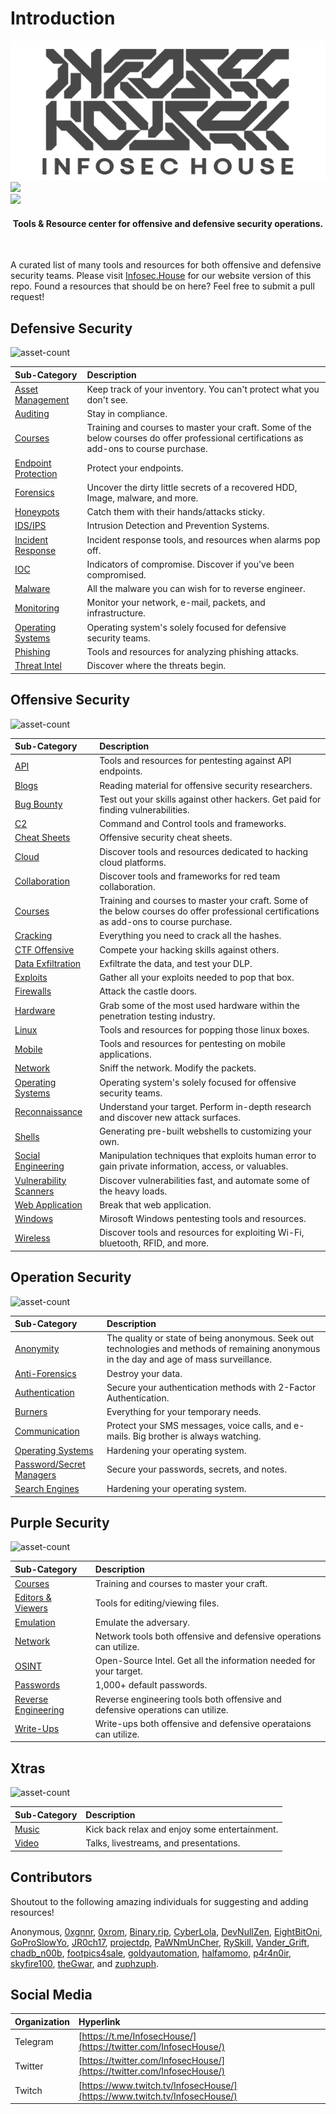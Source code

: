 # Introduction

<p align="center">

![infosechouse](/static/img/infosecHouseBannerTransparent-Grey.png)
<br>
<img src="https://img.shields.io/github/last-commit/InfosecHouse/InfosecHouse?color=%233c85d4&style=for-the-badge"><br>
<img src="https://img.shields.io/twitter/follow/infosechouse?style=social"><br>

</p>

<h4 align="center">
Tools & Resource center for offensive and defensive security operations.
</h4>
<br>

A curated list of many tools and resources for both offensive and defensive security teams. Please visit [Infosec.House](https://infosec.house) for our website version of this repo. Found a resources that should be on here? Feel free to submit a pull request!

## Defensive Security
![asset-count](https://img.shields.io/badge/Tools%20%26%20Resources%20Available-190-3c85d4)

| Sub-Category | Description |
| :--- | :--- |
| [Asset Management](./docs/defensive-security/defensive-assets-management.md) | Keep track of your inventory. You can't protect what you don't see. |
| [Auditing](./docs/defensive-security/defensive-auditing.md) | Stay in compliance. |
| [Courses](./docs/defensive-security/defensive-courses.md) | Training and courses to master your craft. Some of the below courses do offer professional certifications as add-ons to course purchase. |
| [Endpoint Protection](./docs/defensive-security/defensive-endpoint-protection.md) | Protect your endpoints. | 
| [Forensics](./docs/defensive-security/defensive-forensics.md) | Uncover the dirty little secrets of a recovered HDD, Image, malware, and more. |
| [Honeypots](./docs/defensive-security/defensive-honeypot.md) | Catch them with their hands/attacks sticky. |
| [IDS/IPS](./docs/defensive-security/defensive-ids-ips.md) | Intrusion Detection and Prevention Systems. |
| [Incident Response](./docs/defensive-security/defensive-ir.md) | Incident response tools, and resources when alarms pop off. |
| [IOC](./docs/defensive-security/defensive-ioc.md) | Indicators of compromise. Discover if you've been compromised. |
| [Malware](./docs/defensive-security/defensive-malware.md) | All the malware you can wish for to reverse engineer. |
| [Monitoring](./docs/defensive-security/defensive-monitoring.md) | Monitor your network, e-mail, packets, and infrastructure. |
| [Operating Systems](./docs/defensive-security/defensive-operating-systems.md) | Operating system's solely focused for defensive security teams. |
| [Phishing](./docs/defensive-security/defensive-phishing.md) | Tools and resources for analyzing phishing attacks. |
| [Threat Intel](./docs/defensive-security/defensive-threat-intel.md) | Discover where the threats begin. |

## Offensive Security
![asset-count](https://img.shields.io/badge/Tools%20%26%20Resources%20Available-461-3c85d4)

| Sub-Category | Description |
| :--- | :--- |
| [API](./docs/offensive-security/offensive-api.md) | Tools and resources for pentesting against API endpoints. |
| [Blogs](./docs/offensive-security/offensive-blogs.md) | Reading material for offensive security researchers. |
| [Bug Bounty](./docs/offensive-security/offensive-bug-bounty.md) | Test out your skills against other hackers. Get paid for finding vulnerabilities. |
| [C2](./docs/offensive-security/offensive-C2.md) | Command and Control tools and frameworks. |
| [Cheat Sheets](./docs/offensive-security/offensive-cheat-sheets.md) | Offensive security cheat sheets. |
| [Cloud](./docs/./docs/offensive-security/offensive-cloud.md) | Discover tools and resources dedicated to hacking cloud platforms. |
| [Collaboration](./docs/offensive-security/offensive-collab.md) | Discover tools and frameworks for red team collaboration. |
| [Courses](./docs/offensive-security/offensive-courses.md) | Training and courses to master your craft. Some of the below courses do offer professional certifications as add-ons to course purchase. |
| [Cracking](./docs/offensive-security/offensive-cracking.md) | Everything you need to crack all the hashes. |
| [CTF Offensive](./docs/offensive-security/offensive-ctf.md) | Compete your hacking skills against others. |
| [Data Exfiltration](./docs/offensive-security/offensive-data-exfiltration.md) | Exfiltrate the data, and test your DLP. |
| [Exploits](./docs/offensive-security/offensive-exploits.md) | Gather all your exploits needed to pop that box. |
| [Firewalls](./docs/offensive-security/offensive-firewalls.md) | Attack the castle doors. |
| [Hardware](./docs/offensive-security/offensive-hardware.md) | Grab some of the most used hardware within the penetration testing industry. |
| [Linux](./docs/offensive-security/offensive-linux.md) | Tools and resources for popping those linux boxes. |
| [Mobile](./docs/offensive-security/offensive-mobile.md) | Tools and resources for pentesting on mobile applications. |
| [Network](./docs/offensive-security/offensive-network.md) | Sniff the network. Modify the packets. |
| [Operating Systems](./docs/offensive-security/offensive-operating-systems.md) | Operating system's solely focused for offensive security teams. |
| [Reconnaissance](./docs/offensive-security/offensive-recon.md) | Understand your target. Perform in-depth research and discover new attack surfaces. |
| [Shells](./docs/offensive-security/offensive-shells.md) | Generating pre-built webshells to customizing your own. |
| [Social Engineering](./docs/offensive-security/offensive-social-engineering.md) | Manipulation techniques that exploits human error to gain private information, access, or valuables. |
| [Vulnerability Scanners](./docs/offensive-security/offensive-vuln-scanners.md) | Discover vulnerabilities fast, and automate some of the heavy loads. |
| [Web Application](./docs/offensive-security/offensive-web-app.md) | Break that web application. |
| [Windows](./docs/offensive-security/offensive-windows.md) | Mirosoft Windows pentesting tools and resources. |
| [Wireless](./docs/offensive-security/offensive-wireless.md) | Discover tools and resources for exploiting Wi-Fi, bluetooth, RFID, and more. |

## Operation Security
![asset-count](https://img.shields.io/badge/Tools%20%26%20Resources%20Available-105-3c85d4)

| Sub-Category | Description |
| :--- | :--- |
| [Anonymity](./docs/operation-security/operation-anonymity.md) | The quality or state of being anonymous. Seek out technologies and methods of remaining anonymous in the day and age of mass surveillance. |
| [Anti-Forensics](./docs/operation-security/operation-antiforensic.md) | Destroy your data. |
| [Authentication](./docs/operation-security/operation-authentication.md) | Secure your authentication methods with 2-Factor Authentication. |
| [Burners](./docs/operation-security/operation-burners.md) | Everything for your temporary needs. |
| [Communication](./docs/operation-security/operation-communication.md) | Protect your SMS messages, voice calls, and e-mails. Big brother is always watching. |
| [Operating Systems](./docs/operation-security/operation-operating-systems.md) | Hardening your operating system. |
| [Password/Secret Managers](./docs/operation-security/operation-pass-managers.md) | Secure your passwords, secrets, and notes. |
| [Search Engines](./docs/operation-security/operation-search-engines.md) | Hardening your operating system. |


## Purple Security
![asset-count](https://img.shields.io/badge/Tools%20%26%20Resources%20Available-39-3c85d4)

| Sub-Category | Description |
| :--- | :--- |
| [Courses](./docs/purple-security/purple-courses.md) | Training and courses to master your craft. |
| [Editors & Viewers](./docs/purple-security/purple-editor-viewer.md) | Tools for editing/viewing files. |
| [Emulation](./docs/purple-security/purple-emulation.md) | Emulate the adversary. |
| [Network](./docs/purple-security/purple-network.md) | Network tools both offensive and defensive operations can utilize. |
| [OSINT](./docs/purple-security/purple-osint.md) | Open-Source Intel. Get all the information needed for your target. |
| [Passwords](./docs/purple-security/purple-passwords.md) | 1,000+ default passwords. |
| [Reverse Engineering](./docs/purple-security/purple-re.md) | Reverse engineering tools both offensive and defensive operations can utilize. |
| [Write-Ups](./docs/purple-security/purple-write-ups.md) | Write-ups both offensive and defensive operataions can utilize. |

## Xtras
![asset-count](https://img.shields.io/badge/Tools%20%26%20Resources%20Available-38-3c85d4)

| Sub-Category | Description |
| :--- | :--- |
| [Music](./docs/xtras/xtras-music.md) | Kick back relax and enjoy some entertainment. |
| [Video](./docs/xtras/xtras-video.md) | Talks, livestreams, and presentations. |

## Contributors

Shoutout to the following amazing individuals for suggesting and adding resources!

Anonymous, [0xgnnr](https://www.twitch.tv/0xgnnr), [0xrom](https://www.twitch.tv/0xrom), [Binary.rip](https://www.instagram.com/binary.rip/), [CyberLola](https://www.twitch.tv/CyberLola), [DevNullZen](https://www.twitch.tv/DevNullZen), [EightBitOni](https://www.twitch.tv/eightbitoni/), [GoProSlowYo](https://www.twitch.tv/goproslowyo), [JR0ch17](https://twitter.com/JR0ch17), [projectdp](https://github.com/projectdp/), [PaWNmUnCher](https://www.twitch.tv/PaWNmUnCher), [RySkill](https://www.twitch.tv/ryskill), [Vander_Grift](https://www.twitch.tv/Vander_Grift), [chadb\_n00b](https://www.twitch.tv/chadb_n00b), [footpics4sale](https://www.twitch.tv/footpics4sale), [goldyautomation](https://www.twitch.tv/goldyautomation), [halfamomo](https://www.twitch.tv/halfamomo), [p4r4n0ir](https://www.twitch.tv/p4r4n0ir), [skyfire100](https://www.twitch.tv/skyfire100), [theGwar](https://www.twitch.tv/thegwar), and [zuphzuph](https://www.twitch.tv/zuphzuph).

## Social Media

| Organization | Hyperlink |
| :--- | :--- |
| Telegram | [https://t.me/InfosecHouse/](https://twitter.com/InfosecHouse/) |
| Twitter | [https://twitter.com/InfosecHouse/](https://twitter.com/InfosecHouse/) |
| Twitch | [https://www.twitch.tv/InfosecHouse/](https://www.twitch.tv/InfosecHouse/) |
